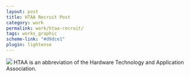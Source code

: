 ```yaml
---
layout: post
title: HTAA Recruit Post
category: work
permalink: work/htaa-recruit/
tags: works_graphic
scheme-link: "#d9dce1"
plugin: lightense
---
```

[![](https://img.akacdn.app/images/57800373b599b7f4beef0cb9ab9df1a3.png)](https://img.akacdn.app/image/X2aO)
HTAA is an abbreviation of the Hardware Technology and Application Association.  
